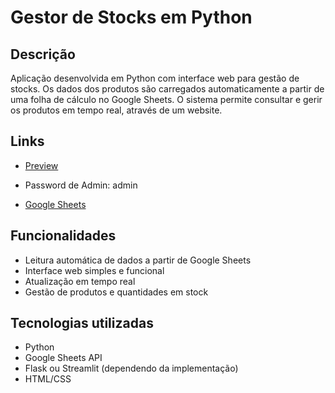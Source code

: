 # Gestor de Stocks em Python

## Descrição

Aplicação desenvolvida em Python com interface web para gestão de stocks. Os dados dos produtos são carregados automaticamente a partir de uma folha de cálculo no Google Sheets. O sistema permite consultar e gerir os produtos em tempo real, através de um website.

## Links

- [Preview](https://projetodoismads.onrender.com/)
- Password de Admin: admin

- [Google Sheets](https://docs.google.com/spreadsheets/d/1JDPQrlpZshHa8PWKB_hiXygXC_OwdgXHB2P8z7O_Kz0/edit?gid=0#gid=0)

## Funcionalidades

- Leitura automática de dados a partir de Google Sheets
- Interface web simples e funcional
- Atualização em tempo real
- Gestão de produtos e quantidades em stock

## Tecnologias utilizadas

- Python
- Google Sheets API
- Flask ou Streamlit (dependendo da implementação)
- HTML/CSS
